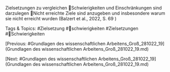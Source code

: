 Zielsetzungen zu vergleichen
Schwierigkeiten und Einschränkungen sind darzulegen
Nicht erreichte Ziele sind anzugeben und insbesondere warum 
sie nicht erreicht wurden
(Balzert et al., 2022, S. 69 )

   Tags & Topics:
   #Zielsetzung
   #schwierigkeiten
   #Zielsetzungen
   #Schwierigkeiten

[Previous: #Grundlagen des wissenschaftlichen Arbeitens_Groß_281022_19](Grundlagen des wissenschaftlichen Arbeitens_Groß_281022_19.md)

[Next: #Grundlagen des wissenschaftlichen Arbeitens_Groß_281022_19](Grundlagen des wissenschaftlichen Arbeitens_Groß_281022_19.md)